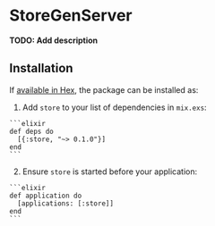 # StoreGenServer

**TODO: Add description**

## Installation

If [available in Hex](https://hex.pm/docs/publish), the package can be installed as:

  1. Add `store` to your list of dependencies in `mix.exs`:

    ```elixir
    def deps do
      [{:store, "~> 0.1.0"}]
    end
    ```

  2. Ensure `store` is started before your application:

    ```elixir
    def application do
      [applications: [:store]]
    end
    ```

